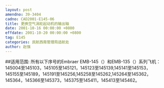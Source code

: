 ```yaml
---
layout: post
amendno: 39-3404
cadno: CAD2001-E145-06
title: 更换空气涡轮起动机的输出轴
date: 2001-10-16 00:00:00 +0800
effdate: 2001-10-20 00:00:00 +0800
tag: E145
categories: 民航西南管理局适航处
author: 赵强
---
```


##适用范围:
所有以下序号的Embraer EMB-145（）和EMB-135（）系列飞机：
145004至145103，145105至145121，145123至145139,145141至145153，145155至145189，145191至145256,145258至145262,145264至145362，145364，145366至145373，145375至145411，145413至145462。

